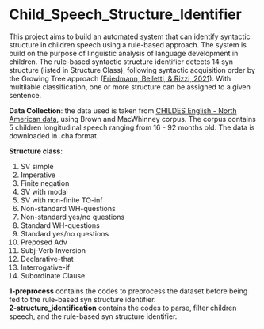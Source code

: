 # Child_Speech_Structure_Identifier
This project aims to build an automated system that can identify syntactic structure in children speech using a rule-based approach.
The system is build on the purpose of linguistic analysis of language development in children. The rule-based syntactic structure identifier detects 14 syn structure (listed in Structure Class), following syntactic acquisition order by the Growing Tree approach ([Friedmann, Belletti, &amp; Rizzi, 2021]([url](https://doi.org/10.16995/glossa.5877))). With multilable classification, one or more structure can be assigned to a given sentence.

**Data Collection**: the data used is taken from [CHILDES English - North American data]([url](https://childes.talkbank.org/access/Eng-NA/)), using Brown and MacWhinney corpus.
The corpus contains 5 children longitudinal speech ranging from 16 - 92 months old. The data is downloaded in .cha format.  
  
**Structure class**:
1. SV simple
2. Imperative
3. Finite negation
4. SV with modal
5. SV with non-finite TO-inf
6. Non-standard WH-questions
7. Non-standard yes/no questions
8. Standard WH-questions
9. Standard yes/no questions
10. Preposed Adv
11. Subj-Verb Inversion
12. Declarative-that
13. Interrogative-if
14. Subordinate Clause

**1-preprocess** contains the codes to preprocess the dataset before being fed to the rule-based syn structure identifier.  
**2-structure_identification** contains the codes to parse, filter children speech, and the rule-based syn structure identifier.
